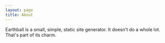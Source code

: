 ```yaml
---
layout: page
title: About
---
```


Earthball is a small, simple, static site generator. It doesn't do a whole lot. That's part of its charm.
